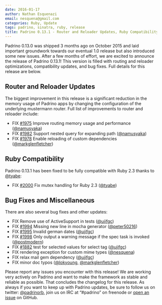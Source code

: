 ```yaml
---
date: 2016-01-17
author: Nathan Esquenazi
email: nesquena@gmail.com
categories: Ruby, Update
tags: padrino, sinatra, ruby, release
title: Padrino 0.13.1 - Router and Reloader Updates, Ruby Compatibility, and Bug Fixes
---
```


Padrino 0.13.0 was shipped 3 months ago on October 2015 and laid important groundwork towards our eventual 1.0 release but also introduced some new issues. After a few months of effort, we are excited to announce the release of Padrino 0.13.1! This version is filled with routing and reloader optimizations, compatibility updates, and bug fixes. Full details for this release are below. 

## Router and Reloader Updates

The biggest improvement in this release is a significant reduction in the memory usage of Padrino apps by changing the configuration of the underlying mustermann router. Full list of improvements to router and reloader include:

- FIX [#1975](https://github.com/padrino/padrino-framework/issues/1975) Improve routing memory usage and performance ([@namusyaka](https://github.com/namusyaka))
- FIX [#1982](https://github.com/padrino/padrino-framework/issues/1982) Support nested query for expanding path ([@namusyaka](https://github.com/namusyaka))
- FIX [#1978](https://github.com/padrino/padrino-framework/issues/1978) Enable reloading of custom dependencies ([@markglenfletcher](https://github.com/markglenfletcher))

## Ruby Compatibility

Padrino 0.13.1 has been fixed to be fully compatible with Ruby 2.3 thanks to [@tyabe](https://github.com/tyabe):

- FIX [#2000](https://github.com/padrino/padrino-framework/issues/2000) Fix mutex handling for Ruby 2.3 ([@tyabe](https://github.com/tyabe))

## Bug Fixes and Miscellaneous

There are also several bug fixes and other updates:

- FIX Remove use of ActiveSupport in tests ([@ujifgc](https://github.com/ujifgc))
- FIX [#1994](https://github.com/padrino/padrino-framework/issues/1994) Missing new line in mocha generator ([@peter50216](https://github.com/peter50216))
- FIX [#1995](https://github.com/padrino/padrino-framework/issues/1995) Invalid german dates ([@ujifgc](https://github.com/ujifgc))
- FIX [#1998](https://github.com/padrino/padrino-framework/issues/1998) Only output a warning message if the spec task is invoked ([@postmodern](https://github.com/postmodern))
- FIX [#1882](https://github.com/padrino/padrino-framework/issues/1882) test for selected values for select tag ([@ujifgc](https://github.com/ujifgc))
- FIX rendering exception for custom mime types ([@nesquena](https://github.com/nesquena))
- FIX relax mail gem dependency ([@ujifgc](https://github.com/ujifgc))
- FIX minor doc typos ([@lokyoung](https://github.com/lokyoung), [@markglenfletcher](https://github.com/markglenfletcher))

Please report any issues you encounter with this release! We are working very actively on Padrino and want to make the framework as stable and reliable as possible. That concludes the changelog for this release. As always if you want to keep up with Padrino updates, be sure to follow us on twitter: [@padrinorb](http://twitter.com/#!/padrinorb), join us on IRC at “#padrino” on freenode or [open an issue](https://github.com/padrino/padrino-framework/issues) on GitHub.
